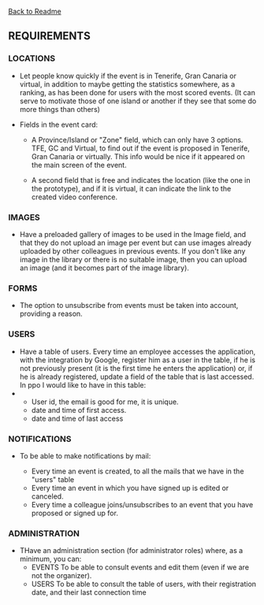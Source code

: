 [Back to Readme](https://github.com/rubensantibanezacosta/Ocio_Open/blob/main/docs/English%20Readme.md)

## REQUIREMENTS

### LOCATIONS

- Let people know quickly if the event is in Tenerife, Gran Canaria or virtual, in addition to maybe getting the statistics somewhere, as a ranking, as has been done for users with the most scored events. (It can serve to motivate those of one island or another if they see that some do more things than others)

-  Fields in the event card:

	- A Province/Island or "Zone" field, which can only have 3 options. TFE, GC and Virtual, to find out if the event is proposed in Tenerife, Gran Canaria or virtually. This info would be nice if it appeared on the main screen of the event.

	- A second field that is free and indicates the location (like the one in the prototype), and if it is virtual, it can indicate the link to the created video conference.

### IMAGES

- Have a preloaded gallery of images to be used in the Image field, and that they do not upload an image per event but can use images already uploaded by other colleagues in previous events. If you don't like any image in the library or there is no suitable image, then you can upload an image (and it becomes part of the image library).

### FORMS

- The option to unsubscribe from events must be taken into account, providing a reason.


### USERS

- Have a table of users. Every time an employee accesses the application, with the integration by Google, register him as a user in the table, if he is not previously present (it is the first time he enters the application) or, if he is already registered, update a field of the table that is last accessed. In ppo I would like to have in this table:
- 
	- User id, the email is good for me, it is unique.
	- date and time of first access.
	- date and time of last access


### NOTIFICATIONS

- To be able to make notifications by mail:

	- Every time an event is created, to all the mails that we have in the "users" table
	- Every time an event in which you have signed up is edited or canceled.
	- Every time a colleague joins/unsubscribes to an event that you have proposed or signed up for.


### ADMINISTRATION

- THave an administration section (for administrator roles) where, as a minimum, you can:
 	- EVENTS To be able to consult events and edit them (even if we are not the organizer).
 	- USERS To be able to consult the table of users, with their registration date, and their last connection time
